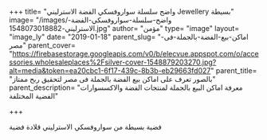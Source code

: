 +++
title= "واضح سلسلة سواروفسكي الفضة الاسترليني Jewellery بسيطة"
image= "/images/واضح-سلسلة-سواروفسكي-الفضة-الاسترليني-1548073018882.jpg"
author= "مؤمن"
type= "image"
layout= "image_ly"
date= "2019-01-18"
parent_slug= "اماكن-بيع-الفضة-بالجملة-فى-مصر"
parent_cover= "https://firebasestorage.googleapis.com/v0/b/elecvue.appspot.com/o/accessories.wholesaleplaces%2Fsilver-cover-1548879203270.jpg?alt=media&token=ea20cbc1-6f17-439c-8b3b-eb29663fd027"
parent_title= "بالصور تعرف على اماكن بيع الفضة بالجملة فى مصر لتحقيق ربح ممتاز"
parent_description= "معرفة اماكن البيع بالجملة لمنتجات الفضة والاكسسوارات الفضية المختلفة"

+++

فضية بسيطة من سواروفسكي الاسترليني قلادة فضية